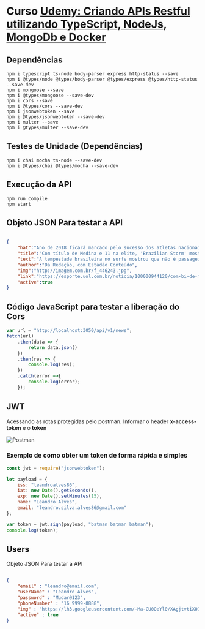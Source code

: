 # Curso [Udemy: Criando APIs Restful utilizando TypeScript, NodeJs, MongoDb e Docker ](https://www.udemy.com/criando-apis-restful-utilizando-typescript-node-e-mongodb) 

## Dependências
```shell
npm i typescript ts-node body-parser express http-status --save
npm i @types/node @types/body-parser @types/express @types/http-status --save-dev
npm i mongoose --save
npm i @types/mongoose --save-dev
npm i cors --save
npm i @types/cors --save-dev
npm i jsonwebtoken --save
npm i @types/jsonwebtoken --save-dev
npm i multer --save
npm i @types/multer --save-dev

```
## Testes de Unidade (Dependências)
```shell
npm i chai mocha ts-node --save-dev
npm i @types/chai @types/mocha --save-dev

```


## Execução da API
```shell
npm run compile
npm start
```

## Objeto JSON Para testar a API
```json

{
	"hat":"Ano de 2018 ficará marcado pelo sucesso dos atletas nacionais no Circuito Mundial de Surfe",
	"title":"Com título de Medina e 11 na elite, 'Brazilian Storm' mostra que veio para ficar",
	"text":"A tempestade brasileira no surfe mostrou que não é passageira e representa a consolidação da modalidade no País. 'Brazilian Storm' é como os surfistas do Brasil são chamados no circuito. O ano de 2018 ficará marcado pelo sucesso dos atletas nacionais em diversas parte do mundo e tudo isso gera expectativa para 2019 e 2020, quando o surfe estreará no programa olímpico dos Jogos de Tóquio Gabriel Medina conquistou seu bicampeonato mundial no mesmo dia que Jesse Mendes ganhou a Tríplice Coroa Havaiana, uma honraria para os surfistas. Das 11 etapas realizadas no Circuito, os atletas brasileiros ganharam nove - nas últimas cinco temporadas três títulos do Mundial da elite ficaram nas mãos de surfistas brasileiros.",
	"author":"Da Redação, com Estadão Conteúdo",
	"img":"http://imagem.com.br/f_446243.jpg",
	"link":"https://esporte.uol.com.br/noticia/100000944120/com-bi-de-medina-e-11-na-elite-brazilian-storm-veio-para-ficar.html",
	"active":true
}
```

## Código JavaScript para testar a liberação do Cors
```javascript
var url = "http://localhost:3050/api/v1/news";
fetch(url)
	.then(data => {
		return data.json()
	})
	.then(res => {
		console.log(res);
	})
	.catch(error =>{
		console.log(error);
	});
```

## JWT
Acessando as rotas protegidas pelo postman. Informar o header **x-access-token** e o **token**

![Postman](https://i.pinimg.com/originals/a0/bf/80/a0bf804e201b33f5be8fe2981456ef21.jpg)

### Exemplo de como obter um token de forma rápida e simples
```javascript
const jwt = require("jsonwebtoken");

let payload = {
    iss: "leandroalves86",
    iat: new Date().getSeconds(),
    exp: new Date().setMinutes(15),
    name: "Leandro Alves",
    email: "leandro.silva.alves86@gmail.com"
};

var token = jwt.sign(payload, "batman batman batman");
console.log(token);
```

## Users
Objeto JSON Para testar a API
```json

{
	"email" : "leandro@email.com",
    "userName" : "Leandro Alves",
    "password" : "Mudar@123",
    "phoneNumber" : "16 9999-8888",
    "img" : "https://lh3.googleusercontent.com/-Ma-CU0OeYl0/XAgjtvtiX0I/AAAAAAAAaNo/wgoO8RFOaQ86Ucb0wS4sXqF6xhUxZyrjwCEwYBhgL/w139-h140-p/Leandro%2Bda%2BSilva%2BAlves-2.jpg",
    "active" : true
}

```